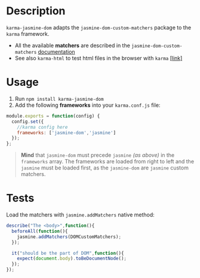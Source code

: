 # Description

`karma-jasmine-dom` adapts the `jasmine-dom-custom-matchers` package to the `karma` framework.

* All the available **matchers** are described in the `jasmine-dom-custom-matchers` [documentation](https://www.npmjs.com/package/jasmine-dom-custom-matchers)
* See also `karma-html`  to test html files in the browser with `karma` [\[link\]](https://www.npmjs.com/package/karma-html)

# Usage

1. Run `npm install karma-jasmine-dom`
2. Add the following **frameworks** into your `karma.conf.js` file:

```javascript
module.exports = function(config) {
  config.set({
    //karma config here
    frameworks: ['jasmine-dom','jasmine']
  });
};
```
> **Mind** that `jasmine-dom` must precede `jasmine` *(as above)* in the `frameworks` array. The frameworks are loaded from right to left and the `jasmine` must be loaded first, as the `jasmine-dom` are `jasmine` custom matchers.

# Tests
Load the matchers with `jasmine.addMatchers` native method:
```javascript
describe("The <body>",function(){
  beforeAll(function(){
    jasmine.addMatchers(DOMCustomMatchers);
  });

  it("should be the part of DOM",function(){
    expect(document.body).toBeDocumentNode();
  });
});
```
